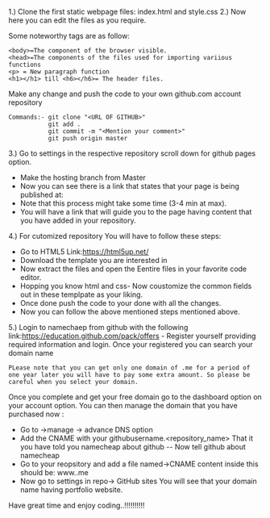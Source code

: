 1.) Clone the first static webpage files: index.html and style.css
2.) Now here you can edit the files as you require.

Some noteworthy tags are as follow:
```
<body>=The component of the browser visible.
<head>=The components of the files used for importing variious functions
<p> = New paragraph function
<h1></h1> till <h6></h6>= The header files.
```

Make any change and push the code to your own github.com account repository
```
Commands:- git clone "<URL OF GITHUB>"
		   git add .
		   git commit -m "<Mention your comment>"
		   git push origin master
```
3.) Go to settings in the respective repository scroll down for github pages option.
- Make the hosting branch from Master 
- Now you can see there is a link that states that your page is being published at: <Link>
- Note that this process might take some time (3-4 min at max).
- You will have a link that will guide you to the page having content that you have added in your repository.


4.) For cutomized repository You will have to follow these steps:
- Go to HTML5 Link:https://html5up.net/
- Download the template you are interested in 
- Now extract the files and open the Eentire files in your favorite code editor.
- Hopping you know html and css- Now coustomize the common fields out in these templpate as your liking.
- Once done push the code to your done with all the changes.
- Now you can follow the above mentioned steps mentioned above.
	
5.) Login to namechaep from github with the following link:https://education.github.com/pack/offers - Register yourself providing required information and login. Once your registered you can search your domain name
	
```PLease note that you can get only one domain of .me for a period of one year later you will have to pay some extra amount. So please be careful when you select your domain.```

Once you complete and get your free domain go to the dashboard option on your account option. You can then manage the domain that you have purchased now	:
- Go to ->manage -> advance DNS option
- Add the CNAME with your githubusername.<repository_name> That it you have told you namecheap about github -- Now tell github about namecheap
- Go to your reopsitory and add a file named->CNAME content inside this should be: www.<Your domain name>.me
- Now go to settings in repo-> GitHub sites You will see that your domain name having portfolio website.
	
Have great time and enjoy coding..!!!!!!!!!!
